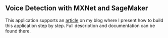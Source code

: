## Voice Detection with MXNet and SageMaker

This application supports an [article](https://cosminsanda.com/posts/voice-recognition-with-mxnet-and-sagemaker/) on my blog where I present how to build this application step by step. Full description and documentation can be found there.
